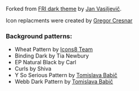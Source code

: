 Forked from [FRI dark theme](https://github.com/janvasiljevic/fri-dark-theme) by [Jan Vasiljevič](https://github.com/janvasiljevic).

Icon replacments were created by [Gregor Cresnar](https://www.flaticon.com/packs/interface-icon-assets)

### Background patterns:
- Wheat Pattern by [Icons8 Team](https://icons8.com/)
- Binding Dark by Tia Newbury
- EP Natural Black by Carl
- Curls by Shiva
- Y So Serious Pattern by [Tomislava Babič](https://www.behance.net/antitomi)
- Webb Dark Pattern by [Tomislava Babič](https://www.behance.net/antitomi)